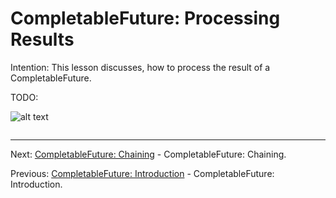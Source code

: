 # CompletableFuture: Processing Results

Intention: This lesson discusses, how to process the result of a CompletableFuture.

TODO:

![alt text](../../etc/features/img.png "Img")

```java

```

<hr>

Next: [CompletableFuture: Chaining](chapter_28.md "CompletableFuture: Chaining") - CompletableFuture: Chaining.

Previous: [CompletableFuture: Introduction](chapter_26.md "CompletableFuture: Introduction") - 
CompletableFuture: Introduction.